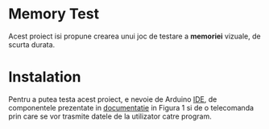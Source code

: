 # Memory Test

Acest proiect isi propune crearea unui joc de testare a **memoriei** vizuale, de scurta durata.

# Instalation

Pentru a putea testa acest proiect, e nevoie de Arduino [IDE](https://www.arduino.cc/en/main/software), de componentele prezentate in [documentatie](https://github.com/georgiannechifor/Memory-Test/blob/master/Documentation.docx?raw=true) in Figura 1 si de o telecomanda prin care se vor trasmite datele de la utilizator catre program.
